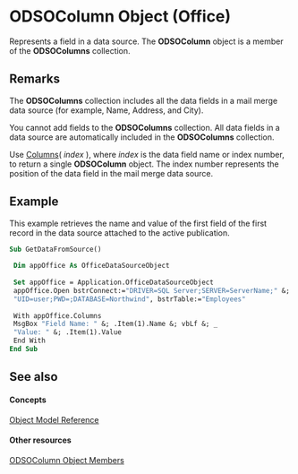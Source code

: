 
# ODSOColumn Object (Office)

Represents a field in a data source. The  **ODSOColumn** object is a member of the **ODSOColumns** collection.


## Remarks

The  **ODSOColumns** collection includes all the data fields in a mail merge data source (for example, Name, Address, and City).

You cannot add fields to the  **ODSOColumns** collection. All data fields in a data source are automatically included in the **ODSOColumns** collection.

Use [Columns](02a3eb37-df7a-923a-6a98-dbb980b413f7.md)( _index_ ), where _index_ is the data field name or index number, to return a single **ODSOColumn** object. The index number represents the position of the data field in the mail merge data source.


## Example

This example retrieves the name and value of the first field of the first record in the data source attached to the active publication.


```vb
Sub GetDataFromSource() 
 
 Dim appOffice As OfficeDataSourceObject 
 
 Set appOffice = Application.OfficeDataSourceObject 
 appOffice.Open bstrConnect:="DRIVER=SQL Server;SERVER=ServerName;" &; _ 
 "UID=user;PWD=;DATABASE=Northwind", bstrTable:="Employees" 
 
 With appOffice.Columns 
 MsgBox "Field Name: " &; .Item(1).Name &; vbLf &; _ 
 "Value: " &; .Item(1).Value 
 End With 
End Sub
```


## See also


#### Concepts


[Object Model Reference](499c789a-aba2-0fad-649a-0ea964cd3b5e.md)
#### Other resources


[ODSOColumn Object Members](2f780b91-4f87-6db0-cab6-cc3689487eb4.md)